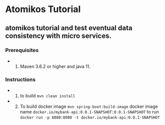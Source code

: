 # Atomikos Tutorial
## atomikos tutorial and test eventual data consistency with micro services.

### Prerequisites 
- 1) Maven 3.6.2 or higher and java 11.

### Instructions

- 1) to build `mvn clean install`
- 2) To build docker image `mvn spring-boot:build-image` docker image name `docker.io/mybank-api:0.0.1-SNAPSHOT:0.0.1-SNAPSHOT` to run `docker run -p 8080:8080 -t docker.io/mybank-api:0.0.1-SNAPSHOT`

